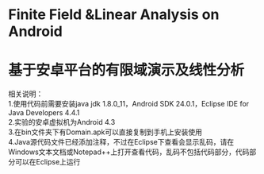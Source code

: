 Finite Field &Linear Analysis on Android
======
基于安卓平台的有限域演示及线性分析
======

相关说明：  
1.使用代码前需要安装java jdk 1.8.0_11，Android SDK 24.0.1，Eclipse IDE for Java Developers 4.4.1  
2.实验的安卓虚拟机为Android 4.3  
3.在bin文件夹下有Domain.apk可以直接复制到手机上安装使用  
4.Java源代码文件已经添加注释，不过在Eclipse下查看会显示乱码，请在Windows文本文档或Notepad++上打开查看代码，乱码不包括代码部分，代码部分可以在Eclipse上运行  

